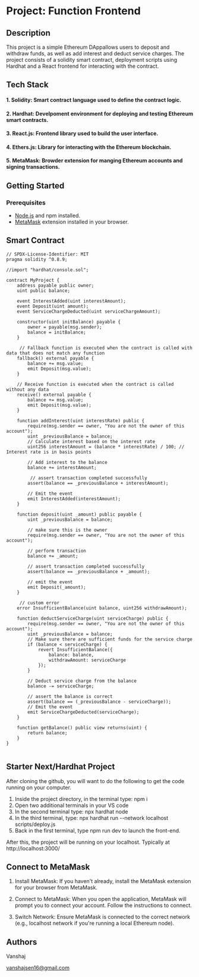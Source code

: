 # Project: Function Frontend

## Description
This project is a simple Ethereum DAppallows users to deposit and withdraw funds, as well as add interest and deduct service charges. The project consists of a solidity smart contract, deployment scripts using Hardhat and a React frontend for interacting with the contract.

## Tech Stack
#### 1. Solidity: Smart contract language used to define the contract logic.
#### 2. Hardhat: Develpoment environment for deploying and testing Ethereum smart contracts.
#### 3. React.js: Frontend library used to build the user interface.
#### 4. Ethers.js: Library for interacting with the Ethereum blockchain.
#### 5. MetaMask: Browder extension for manging Ethereum accounts and signing transactions.

## Getting Started
### Prerequisites
- [Node.js](https://nodejs.org/) and npm installed.
- [MetaMask](https://metamask.io/) extension installed in your browser.
## Smart Contract
```
// SPDX-License-Identifier: MIT
pragma solidity ^0.8.9;

//import "hardhat/console.sol";

contract MyProject {
    address payable public owner;
    uint public balance;

    event InterestAdded(uint interestAmount);
    event Deposit(uint amount);
    event ServiceChargeDeducted(uint serviceChargeAmount);

    constructor(uint initBalance) payable {
        owner = payable(msg.sender);
        balance = initBalance;
    }
    
     // Fallback function is executed when the contract is called with data that does not match any function
    fallback() external payable {
        balance += msg.value;
        emit Deposit(msg.value);
    }

    // Receive function is executed when the contract is called without any data
    receive() external payable {
        balance += msg.value;
        emit Deposit(msg.value);
    }
    
    function addInterest(uint interestRate) public {
        require(msg.sender == owner, "You are not the owner of this account");
        uint _previousBalance = balance;
        // Calculate interest based on the interest rate
        uint256 interestAmount = (balance * interestRate) / 100; // Interest rate is in basis points

        // Add interest to the balance
        balance += interestAmount;

         // assert transaction completed successfully
        assert(balance == _previousBalance + interestAmount);

        // Emit the event
        emit InterestAdded(interestAmount);
    }

    function deposit(uint _amount) public payable {
        uint _previousBalance = balance;

        // make sure this is the owner
        require(msg.sender == owner, "You are not the owner of this account");

        // perform transaction
        balance += _amount;

        // assert transaction completed successfully
        assert(balance == _previousBalance + _amount);

        // emit the event
        emit Deposit(_amount);
    }

     // custom error
    error InsufficientBalance(uint balance, uint256 withdrawAmount);

    function deductServiceCharge(uint serviceCharge) public {
        require(msg.sender == owner, "You are not the owner of this account");
        uint _previousBalance = balance;
        // Make sure there are sufficient funds for the service charge
        if (balance < serviceCharge) {
            revert InsufficientBalance({
                balance: balance,
                withdrawAmount: serviceCharge
            });
        }

        // Deduct service charge from the balance
        balance -= serviceCharge;
        
        // assert the balance is correct
        assert(balance == (_previousBalance - serviceCharge));
        // Emit the event
        emit ServiceChargeDeducted(serviceCharge);
    }

    function getBalance() public view returns(uint) {
        return balance;
    }
}


```


## Starter Next/Hardhat Project

After cloning the github, you will want to do the following to get the code running on your computer.

1. Inside the project directory, in the terminal type: npm i
2. Open two additional terminals in your VS code
3. In the second terminal type: npx hardhat node
4. In the third terminal, type: npx hardhat run --network localhost scripts/deploy.js
5. Back in the first terminal, type npm run dev to launch the front-end.

After this, the project will be running on your localhost. 
Typically at http://localhost:3000/

## Connect to MetaMask
1. Install MetaMask: If you haven't already, install the MetaMask extension for your browser from MetaMask.

2. Connect to MetaMask: When you open the application, MetaMask will prompt you to connect your account. Follow the instructions to connect.

3. Switch Network: Ensure MetaMask is connected to the correct network (e.g., localhost network if you're running a local Ethereum node).
## Authors

Vanshaj

vanshajsen16@gmail.com

